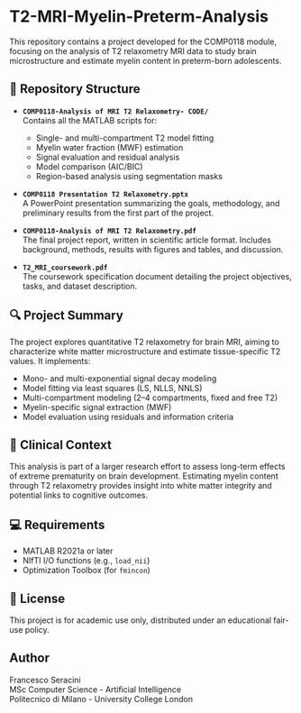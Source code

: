 # T2-MRI-Myelin-Preterm-Analysis

This repository contains a project developed for the COMP0118 module, focusing on the analysis of T2 relaxometry MRI data to study brain microstructure and estimate myelin content in preterm-born adolescents.

## 📁 Repository Structure

- **`COMP0118-Analysis of MRI T2 Relaxometry- CODE/`**  
  Contains all the MATLAB scripts for:
  - Single- and multi-compartment T2 model fitting
  - Myelin water fraction (MWF) estimation
  - Signal evaluation and residual analysis
  - Model comparison (AIC/BIC)
  - Region-based analysis using segmentation masks

- **`COMP0118 Presentation T2 Relaxometry.pptx`**  
  A PowerPoint presentation summarizing the goals, methodology, and preliminary results from the first part of the project.

- **`COMP0118-Analysis of MRI T2 Relaxometry.pdf`**  
  The final project report, written in scientific article format. Includes background, methods, results with figures and tables, and discussion.

- **`T2_MRI_coursework.pdf`**  
  The coursework specification document detailing the project objectives, tasks, and dataset description.

## 🔍 Project Summary

The project explores quantitative T2 relaxometry for brain MRI, aiming to characterize white matter microstructure and estimate tissue-specific T2 values. It implements:

- Mono- and multi-exponential signal decay modeling
- Model fitting via least squares (LS, NLLS, NNLS)
- Multi-compartment modeling (2–4 compartments, fixed and free T2)
- Myelin-specific signal extraction (MWF)
- Model evaluation using residuals and information criteria

## 🧠 Clinical Context

This analysis is part of a larger research effort to assess long-term effects of extreme prematurity on brain development. Estimating myelin content through T2 relaxometry provides insight into white matter integrity and potential links to cognitive outcomes.

## 💻 Requirements

- MATLAB R2021a or later
- NIfTI I/O functions (e.g., `load_nii`)
- Optimization Toolbox (for `fmincon`)

## 📜 License

This project is for academic use only, distributed under an educational fair-use policy.

## Author

Francesco Seracini  
MSc Computer Science - Artificial Intelligence  
Politecnico di Milano - University College London  

